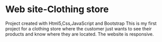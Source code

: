 # Web site-Clothing store
Project created with Html5,Css,JavaScript and Bootstrap
This is my first project for a clothing store where the 
customer just wants to see their products and know where 
they are located. The website is responsive.
